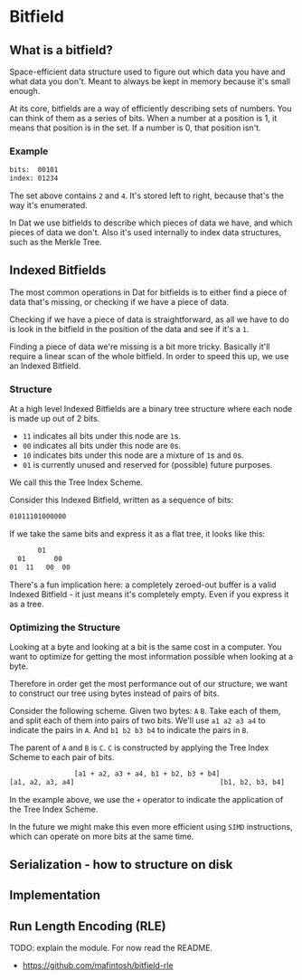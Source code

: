 # Bitfield
## What is a bitfield?
Space-efficient data structure used to figure out which data you have and what
data you don't. Meant to always be kept in memory because it's small enough.

At its core, bitfields are a way of efficiently describing sets of numbers. You
can think of them as a series of bits. When a number at a position is 1, it
means that position is in the set. If a number is 0, that position isn't.

### Example
```txt
bits:  00101
index: 01234
```
The set above contains `2` and `4`. It's stored left to right, because that's
the way it's enumerated.

In Dat we use bitfields to describe which pieces of data we have, and which
pieces of data we don't. Also it's used internally to index data structures,
such as the Merkle Tree.

## Indexed Bitfields
The most common operations in Dat for bitfields is to either find a piece of
data that's missing, or checking if we have a piece of data.

Checking if we have a piece of data is straightforward, as all we have to do is
look in the bitfield in the position of the data and see if it's a `1`.

Finding a piece of data we're missing is a bit more tricky. Basically it'll
require a linear scan of the whole bitfield. In order to speed this up, we use
an Indexed Bitfield.

### Structure
At a high level Indexed Bitfields are a binary tree structure where each node is
made up out of 2 bits.

- `11` indicates all bits under this node are `1`s.
- `00` indicates all bits under this node are `0`s.
- `10` indicates bits under this node are a mixture of `1`s and `0`s.
- `01` is currently unused and reserved for (possible) future purposes.

We call this the Tree Index Scheme.

Consider this Indexed Bitfield, written as a sequence of bits:

```txt
01011101000000
```

If we take the same bits and express it as a flat tree, it looks like this:

```txt
       01
  01       00
01  11   00  00
```

There's a fun implication here: a completely zeroed-out buffer is a valid
Indexed Bitfield - it just means it's completely empty. Even if you express it
as a tree.

### Optimizing the Structure
Looking at a byte and looking at a bit is the same cost in a computer. You want
to optimize for getting the most information possible when looking at a byte.

Therefore in order get the most performance out of our structure, we want to
construct our tree using bytes instead of pairs of bits.

Consider the following scheme. Given two bytes: `A` `B`. Take each of them, and
split each of them into pairs of two bits. We'll use `a1 a2 a3 a4` to indicate
the pairs in `A`. And `b1 b2 b3 b4` to indicate the pairs in `B`.

The parent of `A` and `B` is `C`. `C` is constructed by applying the Tree Index
Scheme to each pair of bits.

```txt
                [a1 + a2, a3 + a4, b1 + b2, b3 + b4]
[a1, a2, a3, a4]                                    [b1, b2, b3, b4]
```

In the example above, we use the `+` operator to indicate the application of the
Tree Index Scheme.

In the future we might make this even more efficient using `SIMD` instructions,
which can operate on more bits at the same time.

## Serialization - how to structure on disk
## Implementation

## Run Length Encoding (RLE)
TODO: explain the module. For now read the README.
- https://github.com/mafintosh/bitfield-rle
